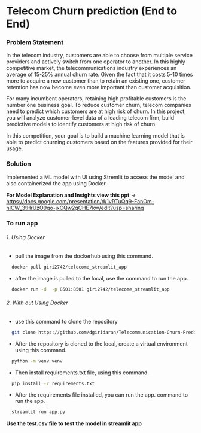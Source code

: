 
# Telecom Churn prediction (End to End)

### Problem Statement

In the telecom industry, customers are able to choose from multiple service providers and actively switch from one operator to another. In this highly competitive market, the telecommunications industry experiences an average of 15-25% annual churn rate. Given the fact that it costs 5-10 times more to acquire a new customer than to retain an existing one, customer retention has now become even more important than customer acquisition.

For many incumbent operators, retaining high profitable customers is the number one business goal. To reduce customer churn, telecom companies need to predict which customers are at high risk of churn. In this project, you will analyze customer-level data of a leading telecom firm, build predictive models to identify customers at high risk of churn.

In this competition, your goal is to build a machine learning model that is able to predict churning customers based on the features provided for their usage.

### Solution

Implemented a ML model with UI using Stremlit to access the model 
and also containerized the app using Docker.

**For Model Explanation and Insights view this ppt** -> https://docs.google.com/presentation/d/1vRTuQq9-FanOm-nICW_3tHrUzO9go-jxCQw2gCHE7kw/edit?usp=sharing

### To run app




###### 1. Using Docker
- pull the image from the dockerhub using this command.
```bash
  docker pull giri2742/telecome_streamlit_app
```
- after the image is pulled to the local, use the command to run the app.
```bash
  docker run -d  -p 8501:8501 giri2742/telecome_streamlit_app
```
###### 2. With out Using Docker
- use this command to clone the repository
```bash
  git clone https://github.com/dgiridaran/Telecommunication-Churn-Prediction.git
```
- After the repository is cloned to the local, create a virtual environment using this command.
```bash
  python -m venv venv
```
- Then install requirements.txt file, using this command.
```bash
  pip install -r requirements.txt
```
- After the requirements file installed, you can run the app. command to run the app.
```bash
  streamlit run app.py
```
**Use the test.csv file to test the model in streamlit app**
